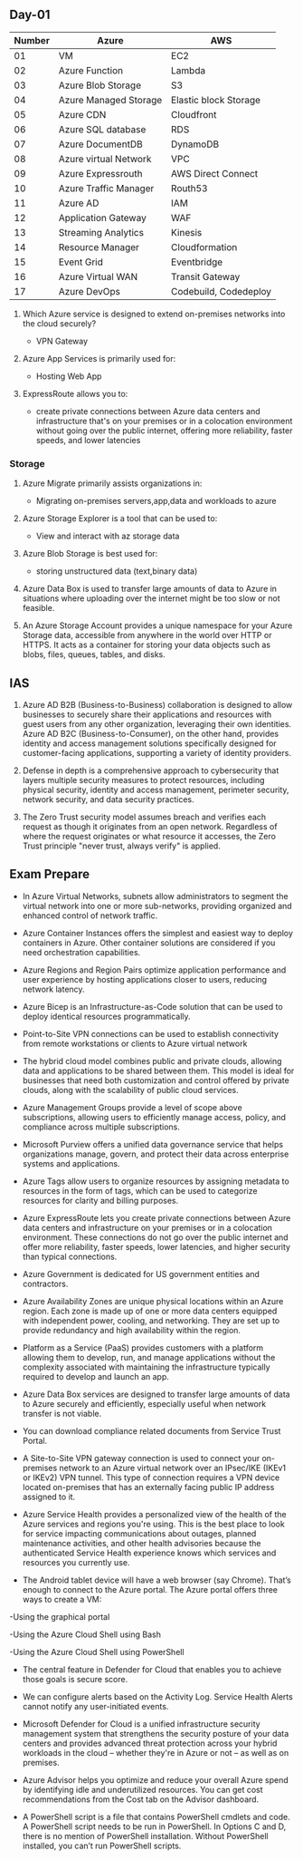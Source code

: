 ## Day-01

| Number       | Azure                | AWS  |
|--------------|-----------------------------|---------|
| 01 | VM  | EC2 |
| 02          | Azure Function        | Lambda |
| 03     | Azure Blob Storage   | S3 |
| 04     | Azure Managed Storage   | Elastic block Storage |
| 05     | Azure CDN   | Cloudfront |
| 06     | Azure SQL database    | RDS |
| 07     | Azure DocumentDB   | DynamoDB |
| 08     | Azure virtual Network   | VPC |
| 09     | Azure Expressrouth   | AWS Direct Connect |
| 10     | Azure Traffic Manager    | Routh53 |
| 11     | Azure AD   | IAM |
| 12     | Application Gateway   | WAF |
| 13     | Streaming Analytics   | Kinesis |
| 14     | Resource Manager   | Cloudformation |
| 15     | Event Grid   | Eventbridge |
| 16     | Azure Virtual WAN   | Transit Gateway |
| 17     | Azure DevOps  | Codebuild, Codedeploy  |

01. Which Azure service is designed to extend on-premises networks into the cloud securely?
      - VPN Gateway

02. Azure App Services is primarily used for:
      - Hosting Web App

03. ExpressRoute allows you to:
      - create private connections between Azure data centers and infrastructure that's on your premises or in a colocation environment without going over the public internet, offering more reliability, faster speeds, and lower latencies

### Storage

01. Azure Migrate primarily assists organizations in:
      - Migrating on-premises servers,app,data and workloads to azure

02. Azure Storage Explorer is a tool that can be used to:
      - View and interact with az storage data

03. Azure Blob Storage is best used for:
      - storing unstructured data (text,binary data)

04. Azure Data Box is used to transfer large amounts of data to Azure in situations where uploading over the internet might be too slow or not feasible.

05. An Azure Storage Account provides a unique namespace for your Azure Storage data, accessible from anywhere in the world over HTTP or HTTPS. It acts as a container for storing your data objects such as blobs, files, queues, tables, and disks.

## IAS

01. Azure AD B2B (Business-to-Business) collaboration is designed to allow businesses to securely share their applications and resources with guest users from any other organization, leveraging their own identities.
    Azure AD B2C (Business-to-Consumer), on the other hand, provides identity and access management solutions specifically designed for customer-facing applications, supporting a variety of identity providers.

02. Defense in depth is a comprehensive approach to cybersecurity that layers multiple security measures to protect resources, including physical security, identity and access management, perimeter security, network security, and data security practices.

03. The Zero Trust security model assumes breach and verifies each request as though it originates from an open network. Regardless of where the request originates or what resource it accesses, the Zero Trust principle "never trust, always verify" is applied.

## Exam Prepare

- In Azure Virtual Networks, subnets allow administrators to segment the virtual network into one or more sub-networks, providing organized and enhanced control of network traffic.

- Azure Container Instances offers the simplest and easiest way to deploy containers in Azure. Other container solutions are considered if you need orchestration capabilities.

- Azure Regions and Region Pairs optimize application performance and user experience by hosting applications closer to users, reducing network latency.

- Azure Bicep is an Infrastructure-as-Code solution that can be used to deploy identical resources programmatically.

- Point-to-Site VPN connections can be used to establish connectivity from remote workstations or clients to Azure virtual network

- The hybrid cloud model combines public and private clouds, allowing data and applications to be shared between them. This model is ideal for businesses that need both customization and control offered by private clouds, along with the scalability of public cloud services.

- Azure Management Groups provide a level of scope above subscriptions, allowing users to efficiently manage access, policy, and compliance across multiple subscriptions.

- Microsoft Purview offers a unified data governance service that helps organizations manage, govern, and protect their data across enterprise systems and applications.

- Azure Tags allow users to organize resources by assigning metadata to resources in the form of tags, which can be used to categorize resources for clarity and billing purposes.

- Azure ExpressRoute lets you create private connections between Azure data centers and infrastructure on your premises or in a colocation environment. These connections do not go over the public internet and offer more reliability, faster speeds, lower latencies, and higher security than typical connections.

- Azure Government is dedicated for US government entities and contractors.

- Azure Availability Zones are unique physical locations within an Azure region. Each zone is made up of one or more data centers equipped with independent power, cooling, and networking. They are set up to provide redundancy and high availability within the region.

- Platform as a Service (PaaS) provides customers with a platform allowing them to develop, run, and manage applications without the complexity associated with maintaining the infrastructure typically required to develop and launch an app.

- Azure Data Box services are designed to transfer large amounts of data to Azure securely and efficiently, especially useful when network transfer is not viable.

- You can download compliance related documents from Service Trust Portal.

- A Site-to-Site VPN gateway connection is used to connect your on-premises network to an Azure virtual network over an IPsec/IKE (IKEv1 or IKEv2) VPN tunnel. This type of connection requires a VPN device located on-premises that has an externally facing public IP address assigned to it.

- Azure Service Health provides a personalized view of the health of the Azure services and regions you're using. This is the best place to look for service impacting communications about outages, planned maintenance activities, and other health advisories because the authenticated Service Health experience knows which services and resources you currently use.

- The Android tablet device will have a web browser (say Chrome). That’s enough to connect to the Azure portal. The Azure portal offers three ways to create a VM:

-Using the graphical portal

-Using the Azure Cloud Shell using Bash 

-Using the Azure Cloud Shell using PowerShell

- The central feature in Defender for Cloud that enables you to achieve those goals is secure score.

- We can configure alerts based on the Activity Log. Service Health Alerts cannot notify any user-initiated events.

- Microsoft Defender for Cloud is a unified infrastructure security management system that strengthens the security posture of your data centers and provides advanced threat protection across your hybrid workloads in the cloud – whether they're in Azure or not – as well as on premises.

- Azure Advisor helps you optimize and reduce your overall Azure spend by identifying idle and underutilized resources. You can get cost recommendations from the Cost tab on the Advisor dashboard.

- A PowerShell script is a file that contains PowerShell cmdlets and code. A PowerShell script needs to be run in PowerShell. In Options C and D, there is no mention of PowerShell installation. Without PowerShell installed, you can’t run PowerShell scripts.







